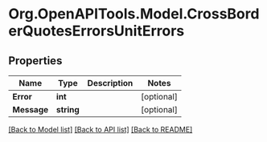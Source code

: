 
# Org.OpenAPITools.Model.CrossBorderQuotesErrorsUnitErrors

## Properties

Name | Type | Description | Notes
------------ | ------------- | ------------- | -------------
**Error** | **int** |  | [optional] 
**Message** | **string** |  | [optional] 

[[Back to Model list]](../README.md#documentation-for-models)
[[Back to API list]](../README.md#documentation-for-api-endpoints)
[[Back to README]](../README.md)

